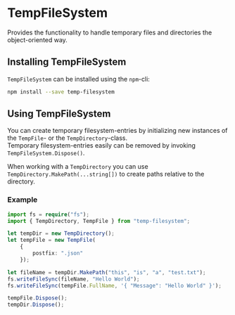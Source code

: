 # TempFileSystem
Provides the functionality to handle temporary files and directories the object-oriented way.

## Installing TempFileSystem
`TempFileSystem` can be installed using the `npm`-cli:
```bash
npm install --save temp-filesystem
```

## Using TempFileSystem
You can create temporary filesystem-entries by initializing new instances of the `TempFile`- or the `TempDirectory`-class.  
Temporary filesystem-entries easily can be removed by invoking `TempFileSystem.Dispose()`.

When working with a `TempDirectory` you can use `TempDirectory.MakePath(...string[])` to create paths relative to the directory.

### Example
```ts
import fs = require("fs");
import { TempDirectory, TempFile } from "temp-filesystem";

let tempDir = new TempDirectory();
let tempFile = new TempFile(
    {
        postfix: ".json"
    });

let fileName = tempDir.MakePath("this", "is", "a", "test.txt");
fs.writeFileSync(fileName, "Hello World");
fs.writeFileSync(tempFile.FullName, '{ "Message": "Hello World" }');

tempFile.Dispose();
tempDir.Dispose();
```
